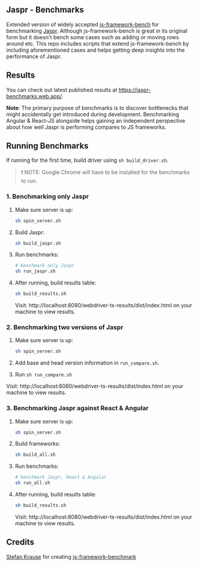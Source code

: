 ## Jaspr - Benchmarks

Extended version of widely accepted [js-framework-bench](https://github.com/krausest/js-framework-benchmark/) for benchmarking [Jaspr](https://github.com/schultek/jaspr/). Although js-framework-bench is great in its original form but it doesn't bench some cases such as adding or moving rows around etc. This repo includes scripts that extend js-framework-bench by including aforementioned cases and helps getting deep insights into the performance of Jaspr.

## Results

You can check out latest published results at https://jaspr-benchmarks.web.app/.

**Note**: The primary purpose of benchmarks is to discover bottlenecks that might accidentally get introduced during development. Benchmarking Angular & React-JS alongside helps gaining an independent perspective about how well Jaspr is performing compares to JS frameworks. 

## Running Benchmarks

If running for the first time, build driver using `sh build_driver.sh`.

> ❗ NOTE: Google Chrome will have to be installed for the benchmarks to run.

### 1. Benchmarking only Jaspr

1. Make sure server is up:
    ```sh
    sh spin_server.sh
    ```

2. Build Jaspr:
    ```sh
    sh build_jaspr.sh
    ```

2. Run benchmarks:
    ```sh
    # benchmark only Jaspr
    sh run_jaspr.sh 
    ```

3. After running, build results table:
    ```sh
    sh build_results.sh
    ```
   Visit: http://localhost:8080/webdriver-ts-results/dist/index.html on your machine to view results.

### 2. Benchmarking two versions of Jaspr

1. Make sure server is up:
    ```sh
    sh spin_server.sh
    ```

2. Add base and head version information in `run_compare.sh`.

3. Run `sh run_compare.sh`

Visit: http://localhost:8080/webdriver-ts-results/dist/index.html on your machine to view results.

### 3. Benchmarking Jaspr against React & Angular

1. Make sure server is up:
    ```sh
    sh spin_server.sh
    ```

2. Build frameworks:
    ```sh
    sh build_all.sh
    ```

2. Run benchmarks:
    ```sh
    # benchmark Jaspr, React & Angular
    sh run_all.sh 
    ```

3. After running, build results table:
    ```sh
    sh build_results.sh
    ```
    Visit: http://localhost:8080/webdriver-ts-results/dist/index.html on your machine to view results.

## Credits

[Stefan Krause](https://github.com/krausest/) for creating [js-framework-benchmark](https://github.com/krausest/js-framework-benchmark)
